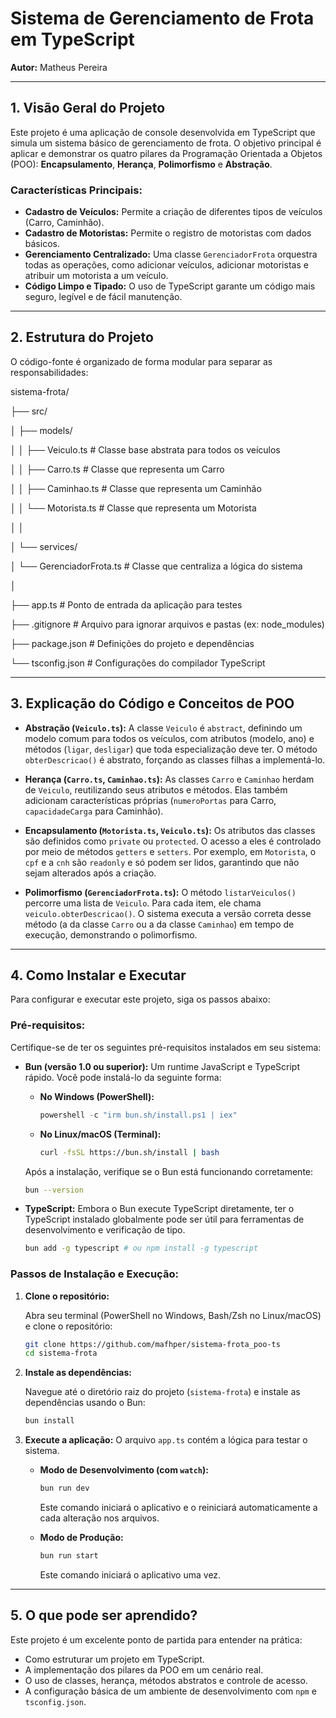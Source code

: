 # Sistema de Gerenciamento de Frota em TypeScript

**Autor:** Matheus Pereira

---

## 1\. Visão Geral do Projeto

Este projeto é uma aplicação de console desenvolvida em TypeScript que simula um sistema básico de gerenciamento de frota. O objetivo principal é aplicar e demonstrar os quatro pilares da Programação Orientada a Objetos (POO): **Encapsulamento**, **Herança**, **Polimorfismo** e **Abstração**.

### Características Principais:

- **Cadastro de Veículos:** Permite a criação de diferentes tipos de veículos (Carro, Caminhão).
- **Cadastro de Motoristas:** Permite o registro de motoristas com dados básicos.
- **Gerenciamento Centralizado:** Uma classe `GerenciadorFrota` orquestra todas as operações, como adicionar veículos, adicionar motoristas e atribuir um motorista a um veículo.
- **Código Limpo e Tipado:** O uso de TypeScript garante um código mais seguro, legível e de fácil manutenção.

---

## 2\. Estrutura do Projeto

O código-fonte é organizado de forma modular para separar as responsabilidades:

sistema-frota/

├── src/

│   ├── models/

│   │   ├── Veiculo.ts      \# Classe base abstrata para todos os veículos

│   │   ├── Carro.ts        \# Classe que representa um Carro

│   │   ├── Caminhao.ts     \# Classe que representa um Caminhão

│   │   └── Motorista.ts    \# Classe que representa um Motorista

│   │

│   └── services/

│       └── GerenciadorFrota.ts \# Classe que centraliza a lógica do sistema

│

├── app.ts                  \# Ponto de entrada da aplicação para testes

├── .gitignore              \# Arquivo para ignorar arquivos e pastas (ex: node\_modules)

├── package.json            \# Definições do projeto e dependências

└── tsconfig.json           \# Configurações do compilador TypeScript

---

## 3\. Explicação do Código e Conceitos de POO

- **Abstração (`Veiculo.ts`):** A classe `Veiculo` é `abstract`, definindo um modelo comum para todos os veículos, com atributos (modelo, ano) e métodos (`ligar`, `desligar`) que toda especialização deve ter. O método `obterDescricao()` é abstrato, forçando as classes filhas a implementá-lo.

- **Herança (`Carro.ts`, `Caminhao.ts`):** As classes `Carro` e `Caminhao` herdam de `Veiculo`, reutilizando seus atributos e métodos. Elas também adicionam características próprias (`numeroPortas` para Carro, `capacidadeCarga` para Caminhão).

- **Encapsulamento (`Motorista.ts`, `Veiculo.ts`):** Os atributos das classes são definidos como `private` ou `protected`. O acesso a eles é controlado por meio de métodos `getters` e `setters`. Por exemplo, em `Motorista`, o `cpf` e a `cnh` são `readonly` e só podem ser lidos, garantindo que não sejam alterados após a criação.

- **Polimorfismo (`GerenciadorFrota.ts`):** O método `listarVeiculos()` percorre uma lista de `Veiculo`. Para cada item, ele chama `veiculo.obterDescricao()`. O sistema executa a versão correta desse método (a da classe `Carro` ou a da classe `Caminhao`) em tempo de execução, demonstrando o polimorfismo.

---

## 4\. Como Instalar e Executar

Para configurar e executar este projeto, siga os passos abaixo:

### Pré-requisitos:

Certifique-se de ter os seguintes pré-requisitos instalados em seu sistema:

*   **Bun (versão 1.0 ou superior):** Um runtime JavaScript e TypeScript rápido. Você pode instalá-lo da seguinte forma:

    *   **No Windows (PowerShell):**

        ```powershell
        powershell -c "irm bun.sh/install.ps1 | iex"
        ```

    *   **No Linux/macOS (Terminal):**

        ```bash
        curl -fsSL https://bun.sh/install | bash
        ```

    Após a instalação, verifique se o Bun está funcionando corretamente:

    ```bash
    bun --version
    ```

*   **TypeScript:** Embora o Bun execute TypeScript diretamente, ter o TypeScript instalado globalmente pode ser útil para ferramentas de desenvolvimento e verificação de tipo.

    ```bash
    bun add -g typescript # ou npm install -g typescript
    ```

### Passos de Instalação e Execução:

1.  **Clone o repositório:**

    Abra seu terminal (PowerShell no Windows, Bash/Zsh no Linux/macOS) e clone o repositório:

    ```bash
    git clone https://github.com/mafhper/sistema-frota_poo-ts
    cd sistema-frota
    ```

2.  **Instale as dependências:**

    Navegue até o diretório raiz do projeto (`sistema-frota`) e instale as dependências usando o Bun:

    ```bash
    bun install
    ```

3.  **Execute a aplicação:** O arquivo `app.ts` contém a lógica para testar o sistema.

    *   **Modo de Desenvolvimento (com `watch`):**

        ```bash
        bun run dev
        ```

        Este comando iniciará o aplicativo e o reiniciará automaticamente a cada alteração nos arquivos.

    *   **Modo de Produção:**

        ```bash
        bun run start
        ```

        Este comando iniciará o aplicativo uma vez.

---

## 5\. O que pode ser aprendido?

Este projeto é um excelente ponto de partida para entender na prática:

- Como estruturar um projeto em TypeScript.
- A implementação dos pilares da POO em um cenário real.
- O uso de classes, herança, métodos abstratos e controle de acesso.
- A configuração básica de um ambiente de desenvolvimento com `npm` e `tsconfig.json`.

